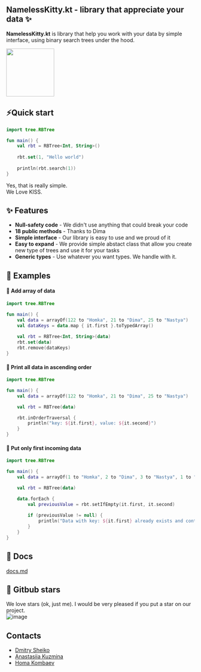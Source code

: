 ## NamelessKitty.kt - library that appreciate your data ✨

**NamelessKitty.kt** is library that help you work with your data by simple interface, using binary search trees under the hood.

<img src="https://github.com/spbu-coding-2023/trees-3/assets/39369841/2384c62a-a6c7-4fba-a2dc-02ee91b57d79" width="128"/>

## ⚡️Quick start

```kotlin
import tree.RBTree

fun main() {
    val rbt = RBTree<Int, String>()
    
    rbt.set(1, "Hello world")
    
    println(rbt.search(1))
}
```

Yes, that is really simple. \
We Love KISS.

## ✨ Features
- **Null-safety code** - We didn't use anything that could break your code
- **18 public methods** - Thanks to Dima
- **Simple interface** - Our library is easy to use and we proud of it
- **Easy to expand** - We provide simple abstact class that allow you create new type of trees and use it for your tasks
- **Generic types** - Use whatever you want types. We handle with it.

## 👀 Examples

#### 📖 **Add array of data**
```kotlin
import tree.RBTree

fun main() {
    val data = arrayOf(122 to "Homka", 21 to "Dima", 25 to "Nastya")
    val dataKeys = data.map { it.first }.toTypedArray()
    
    val rbt = RBTree<Int, String>(data)
    rbt.set(data)
    rbt.remove(dataKeys)
}
```

#### 📖 **Print all data in ascending order**
```kotlin
import tree.RBTree

fun main() {
    val data = arrayOf(122 to "Homka", 21 to "Dima", 25 to "Nastya")

    val rbt = RBTree(data)

    rbt.inOrderTraversal {
        println("key: ${it.first}, value: ${it.second}")
    }
}
```

#### 📖 **Put only first incoming data**
```kotlin
import tree.RBTree

fun main() {
    val data = arrayOf(1 to "Homka", 2 to "Dima", 3 to "Nastya", 1 to "Homka")

    val rbt = RBTree(data)

    data.forEach {
        val previousValue = rbt.setIfEmpty(it.first, it.second)
        
        if (previousValue != null) {
            println("Data with key: ${it.first} already exists and contain: ${previousValue}")
        }
    }
}
```

## 🐤 Docs
[docs.md](https://github.com/spbu-coding-2023/trees-3/blob/main/docs.md)

## 🐹 Gitbub stars
We love stars (ok, just me). I would be very pleased if you put a star on our project. \
![image](https://github.com/spbu-coding-2023/trees-3/assets/39369841/bb81c1b0-5d69-4b63-9a9a-49b952625ad7)

## Contacts
- [Dmitry Sheiko](https://github.com/Demon32123)
- [Anastasiia Kuzmina](https://github.com/far1yg)
- [Homa Kombaev](https://github.com/homka122)
